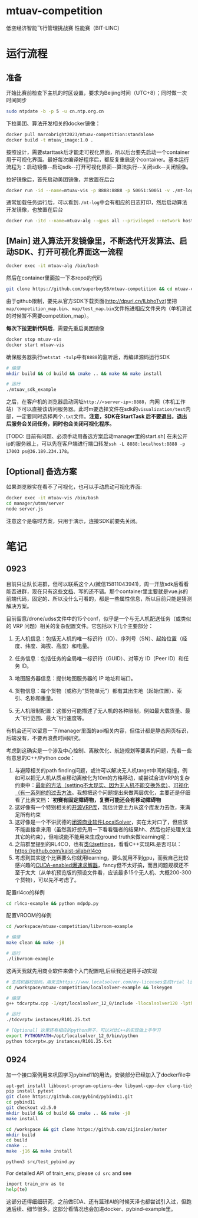 # mtuav-competition
低空经济智能飞行管理挑战赛 性能赛（BIT-LINC）

# 运行流程
## 准备
开始比赛前检查下主机的时区设置，要求为Beijing时间（UTC+8）；同时做一次时间同步
```sh
sudo ntpdate -b -p 5 -u cn.ntp.org.cn
```
下拉美团、算法开发相关的docker镜像：
```sh
docker pull marcobright2023/mtuav-competition:standalone
docker build -t mtuav_image:1.0 .
```
按照设计，需要starttask后才能走可视化界面，所以后台要先启动一个container用于可视化界面。最好每次编译好程序后，都反复重启这个container。基本运行流程为：启动镜像--启动sdk--打开可视化界面--算法执行--关闭sdk--关闭镜像。

拉好镜像后，首先启动美团镜像，并放置在后台
```sh
docker run -id --name=mtuav-vis -p 8888:8888 -p 50051:50051 -v ./mt-log:/mt-log marcobright2023/mtuav-competition:standalone start
```
通常加载任务运行后，可以看到`./mt-log`中会有相应的日志打印，然后启动算法开发镜像，也放置在后台
```sh
docker run -itd --name=mtuav-alg --gpus all --privileged --network host mtuav_image:1.0
```

## [Main] 进入算法开发镜像里，不断迭代开发算法、启动SDK、打开可视化界面这一流程
```sh
docker exec -it mtuav-alg /bin/bash
```
然后在container里面拉一下本repo的代码
```sh
git clone https://github.com/superboySB/mtuav-competition && cd mtuav-competition
```
由于github限制，要先从官方SDK下载页面(http://dpurl.cn/lLbhoTvz)里把`map/competition_map.bin`、`map/test_map.bin`文件拖进相应文件夹内（单机测试的时候暂不需要competition_map）。

**每次下拉更新代码后**，需要先重启美团镜像
```sh
docker stop mtuav-vis
docker start mtuav-vis
```
确保服务器执行`netstat -tulp`中有`8888`的监听后，再编译源码运行SDK
```sh
# 编译
mkdir build && cd build && cmake .. && make && make install

# 运行
./mtuav_sdk_example
```
之后，在客户机的浏览器启动网址`http://<server-ip>:8888`，内网（本机工作站）下可以直接该访问服务器。此时m要选择文件在sdk的`visualization/test`内部，一定要同时选择两个`.txt`文件。**注意，SDK在StartTask 后不要退出，退出后服务会关闭任务，同时也会关闭可视化程序。**

[TODO: 目前有问题、必须手动用备选方案启动manager里的start.sh] 在未公开ip的服务器上，可以先在客户端进行端口转发`ssh -L 8888:localhost:8888 -p 17003 ps@36.189.234.178`。


## [Optional] 备选方案
如果浏览器实在看不了可视化，也可以手动启动可视化界面:
```sh
docker exec -it mtuav-vis /bin/bash
cd manager/utmm/server
node server.js
```
注意这个是临时方案，只用于演示，连接SDK前要先关闭。

# 笔记
## 0923
目前只让队长进群，但可以联系这个人(微信15811043941)，周一开放sdk后看看能否进群，现在只有这些[文档](https://github.com/superboySB/mtuav-competition/tree/main/docs)、写的还不错。那个container里主要就是vue.js的前端代码，固定的、所以没什么可看的，都是一些属性信息，所以目前只能是猜测解决方案。

目前留意/drone/udss文件中的15个conf，似乎是一个与无人机配送任务（或类似的 VRP 问题）相关的复杂配置文件。它包括以下几个主要部分：

1. 无人机信息：包括无人机的唯一标识符（ID）、序列号（SN）、起始位置（经度、纬度、海拔、高度）和电量。

2. 任务信息：包括任务的全局唯一标识符（GUID）、对等方 ID（Peer ID）和任务 ID。

3. 地图服务器信息：提供地图服务器的 IP 地址和端口。

4. 货物信息：每个货物（或称为“货物单元”）都有其出生地（起始位置）、索引、名称和重量。

5. 无人机限制配置：这部分可能描述了无人机的各种限制，例如最大载货量、最大飞行范围、最大飞行速度等。

有机会还可以留意一下/manager里面的aoi相关内容，但估计都是静态网页标识，后端没有，不要再浪费时间研究。

考虑到这确实是一个涉及中心控制、离散优化、航迹规划等要素的问题，先看一些有意思的C++/Python code：
1. 与避障相关的path finding问题，或许可以解决无人机target中间的碰撞，例如可以把无人机从质点移动离散化为10m的方格移动，或尝试合进VRP的复杂约束中：[最新的方法（setting不太现实、因为无人机不能交换外卖）](https://kei18.github.io/tswap/)、[可视化（有一系列他的过去方法](https://github.com/kei18/mapf-visualizer)。我想把这个问题提出来做两层优化，主要还是仔细看了比赛文档：`**初赛有固定障碍物，复赛可能还会有移动障碍物**
2. 这好像有一个特别相关的[开源VRP库](https://github.com/VROOM-Project/vroom)，我估计要主力从这个库发力去改，来满足所有约束
3. 这好像是一个不讲武德的[闭源商业软件LocalSolver](https://www.localsolver.com/docs/last/exampletour/time-dependent-capacitated-vehicle-routing-problem-with-time-windows-tdcvrptw.html#)，实在太对口了，但应该不能直接拿来用（虽然我好想先用一下看看强者的结果hh、然后也好处理关注其它的约束），但咱说能不能用来生成ground truth来做learning呢：
4. 之前群里提到的RL4CO，也有[类似settings](https://rl4co.readthedocs.io/en/latest/_collections/tutorials/2-solving-new-problem.html)，看看C++实现RL是否可以：https://github.com/kaist-silab/rl4co
5. 考虑到其实这个比赛要么你就用learning，要么就用不到gpu，而我自己比较感兴趣的[CUDA-enabled爆速求解器](https://developer.nvidia.com/cuopt-logistics-optimization)，fancy但不太好搞，而且问题规模还不至于太大（从单机预览版的预设文件看，应该最多15个无人机、大概200-300个货物），可以先不考虑了。

配置rl4co的样例
```sh
cd rl4co-example && python mdpdp.py
```

配置VROOM的样例
```sh
cd /workspace/mtuav-competition/libvroom-example 

# 编译
make clean && make -j8

# 运行
./libvroom-example
```

这两天我就先用商业软件来做个入门配置吧,后续我还是得手动实现
```sh
# 生成机器校验码，用来去https://www.localsolver.com/my-licenses生成trial license，然后等待可以用了就开编
cd /workspace/mtuav-competition/localsolver-example && lskeygen

# 编译
g++ tdcvrptw.cpp -I/opt/localsolver_12_0/include -llocalsolver120 -lpthread -o tdcvrptw

# 运行
./tdcvrptw instances/R101.25.txt

# [Optional] 这里还有相应的python例子，可以对比C++的实现做上手学习
export PYTHONPATH=/opt/localsolver_12_0/bin/python
python tdcvrptw.py instances/R101.25.txt
```

## 0924
加一个接口案例用来巩固学习pybind11的用法，安装部分已经加入了dockerfile中
```sh
apt-get install libboost-program-options-dev libyaml-cpp-dev clang-tidy clang-format
pip install pytest
git clone https://github.com/pybind/pybind11.git 
cd pybind11
git checkout v2.5.0
mkdir build && cd build && cmake .. && make -j8
make install

cd /workspace && git clone https://github.com/zijinoier/mater
mkdir build
cd build
cmake ..
make -j16 && make install

python3 src/test_pybind.py
```
For detailed API of train_env, please `cd src` and see
```sh
import train_env as te
help(te)
```
这部分还得细细研究，之前做EDA、还有篮球AI的时候天泽也都尝试引入过，但跑通后续、细节很多。这部分看情况也会加进docker、pybind-example里。